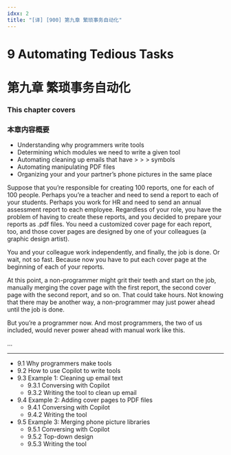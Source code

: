 ```yaml
---
idxx: 2
title: "[译] [900] 第九章 繁琐事务自动化"
---
```


# 9 Automating Tedious Tasks
# 第九章 繁琐事务自动化

### This chapter covers
### 本章内容概要

* Understanding why programmers write tools
* Determining which modules we need to write a given tool
* Automating cleaning up emails that have > > > symbols
* Automating manipulating PDF files
* Organizing your and your partner’s phone pictures in the same place

Suppose that you’re responsible for creating 100 reports, one for each of 100 people. Perhaps you’re a teacher and need to send a report to each of your students. Perhaps you work for HR and need to send an annual assessment report to each employee. Regardless of your role, you have the problem of having to create these reports, and you decided to prepare your reports as .pdf files. You need a customized cover page for each report, too, and those cover pages are designed by one of your colleagues (a graphic design artist).

You and your colleague work independently, and finally, the job is done. Or wait, not so fast. Because now you have to put each cover page at the beginning of each of your reports.

At this point, a non-programmer might grit their teeth and start on the job, manually merging the cover page with the first report, the second cover page with the second report, and so on. That could take hours. Not knowing that there may be another way, a non-programmer may just power ahead until the job is done.

But you’re a programmer now. And most programmers, the two of us included, would never power ahead with manual work like this.

...

***

* 9.1 Why programmers make tools
* 9.2 How to use Copilot to write tools
* 9.3 Example 1: Cleaning up email text
	* 9.3.1 Conversing with Copilot
	* 9.3.2 Writing the tool to clean up email
* 9.4 Example 2: Adding cover pages to PDF files
	* 9.4.1 Conversing with Copilot
	* 9.4.2 Writing the tool
* 9.5 Example 3: Merging phone picture libraries
	* 9.5.1 Conversing with Copilot
	* 9.5.2 Top-down design
	* 9.5.3 Writing the tool
